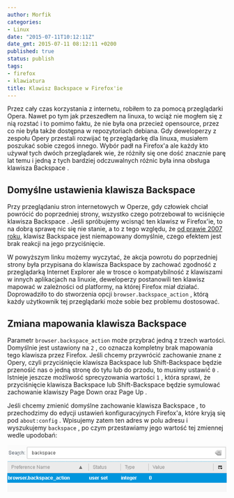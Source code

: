 ```yaml
---
author: Morfik
categories:
- Linux
date: "2015-07-11T10:12:11Z"
date_gmt: 2015-07-11 08:12:11 +0200
published: true
status: publish
tags:
- firefox
- klawiatura
title: Klawisz Backspace w Firefox'ie
---
```


Przez cały czas korzystania z internetu, robiłem to za pomocą przeglądarki Opera. Nawet po tym jak
przeszedłem na linuxa, to wciąż nie mogłem się z nią rozstać i to pomimo faktu, że nie była ona
przecież opensource, przez co nie była także dostępna w repozytoriach debiana. Gdy deweloperzy z
zespołu Opery przestali rozwijać tę przeglądarkę dla linuxa, musiałem poszukać sobie czegoś innego.
Wybór padł na Firefox'a ale każdy kto używał tych dwóch przeglądarek wie, że różniły się one dość
znacznie parę lat temu i jedną z tych bardziej odczuwalnych różnic była inna obsługa klawisza
Backspace .

<!--more-->
## Domyślne ustawienia klawisza Backspace

Przy przeglądaniu stron internetowych w Operze, gdy człowiek chciał powrócić do poprzedniej strony,
wszystko czego potrzebował to wciśnięcie klawisza Backspace . Jeśli spróbujemy wcisnąć ten klawisz w
Firefox'ie, to na dobrą sprawę nic się nie stanie, a to z tego względu, że [od prawie 2007 roku][1],
klawisz Backspace jest niemapowany domyślnie, czego efektem jest brak reakcji na jego przyciśnięcie.

W powyższym linku możemy wyczytać, że akcja powrotu do poprzedniej strony była przypisana do
klawisza Backspace by zachować zgodność z przeglądarką Internet Explorer ale w trosce o
kompatybilność z klawiszami w innych aplikacjach na linuxie, deweloperzy postanowili ten klawisz
mapować w zależności od platformy, na której Firefox miał działać. Doprowadziło to do stworzenia
opcji `browser.backspace_action` , którą każdy użytkownik tej przeglądarki może sobie bez problemu
dostosować.

## Zmiana mapowania klawisza Backspace

Parametr `browser.backspace_action` może przybrać jedną z trzech wartości. Domyślnie jest ustawiony
na `2` , co oznacza kompletny brak mapowania tego klawisza przez Firefox. Jeśli chcemy przywrócić
zachowanie znane z Opery, czyli przyciśnięcie klawisza Backspace lub Shift-Backspace będzie
przenośić nas o jedną stronę do tyłu lub do przodu, to musimy ustawić `0` . Istnieje jeszcze
możliwość sprecyzowania wartości `1` , która sprawi, że przyciśnięcie klawisza Backspace lub
Shift-Backspace będzie symulować zachowanie klawiszy Page Down oraz Page Up .

Jeśli chcemy zmienić domyślne zachowanie klawisza Backspace , to przechodzimy do edycji ustawień
konfiguracyjnych Firefox'a, które kryją się pod `about:config` . Wpisujemy zatem ten adres w polu
adresu i wyszukujemy `backspace` , po czym przestawiamy jego wartość tej zmiennej wedle upodobań:

![](/img/2015/07/1.firefox-backspace.png#big)

[1]: http://kb.mozillazine.org/Browser.backspace_action
